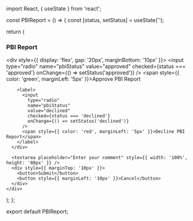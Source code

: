 import React, { useState } from 'react';

const PBIReport = () => {
  const [status, setStatus] = useState('');

  return (
    <div>
      <h3>PBI Report</h3>
      <div style={{ display: 'flex', gap: '20px', marginBottom: '10px' }}>
        <label>
          <input
            type="radio"
            name="pbiStatus"
            value="approved"
            checked={status === 'approved'}
            onChange={() => setStatus('approved')}
          />
          <span style={{ color: 'green', marginLeft: '5px' }}>Approve PBI Report</span>
        </label>

        <label>
          <input
            type="radio"
            name="pbiStatus"
            value="declined"
            checked={status === 'declined'}
            onChange={() => setStatus('declined')}
          />
          <span style={{ color: 'red', marginLeft: '5px' }}>Decline PBI Report</span>
        </label>
      </div>

      <textarea placeholder="Enter your comment" style={{ width: '100%', height: '80px' }} />
      <div style={{ marginTop: '10px' }}>
        <button>Submit</button>
        <button style={{ marginLeft: '10px' }}>Cancel</button>
      </div>
    </div>
  );
};

export default PBIReport;